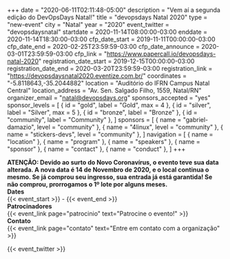 +++
date = "2020-06-11T02:11:48-05:00"
description = "Vem aí a segunda edição do DevOpsDays Natal!"
title = "devopsdays Natal 2020"
type = "new-event"
city = "Natal"
year = "2020"
event_twitter = "devopsdaysnatal"
startdate = 2020-11-14T08:00:00-03:00
enddate = 2020-11-14T18:30:00-03:00
cfp_date_start = 2019-11-11T00:00:00-03:00
cfp_date_end = 2020-02-25T23:59:59-03:00
cfp_date_announce = 2020-03-01T23:59:59-03:00
cfp_link = "https://www.papercall.io/devopsdays-natal-2020"
registration_date_start = 2019-12-15T00:00:00-03:00
registration_date_end = 2020-03-20T23:59:59-03:00
registration_link = "https://devopsdaysnatal2020.eventize.com.br/"
coordinates = "-5.8118643,-35.2044882"
location = "Auditório do IFRN Campus Natal Central"
location_address = "Av. Sen. Salgado Filho, 1559, Natal/RN"
organizer_email = "natal@devopsdays.org"
sponsors_accepted = "yes"
sponsor_levels = [
    { id = "gold", label = "Gold", max = 4 },
    { id = "silver", label = "Silver", max = 5 },
    { id = "bronze", label = "Bronze" },
    { id = "community", label = "Community" },
]
sponsors = [
    { name = "gabriel-damazio", level = "community" },
    { name = "4linux", level = "community" },
    { name = "stickers-devs", level = "community" },
]
navigation = [
    { name = "location" },
    { name = "program" },
    { name = "speakers" },
    { name = "sponsor" },
    { name = "contact" },
    { name = "conduct" },
]
+++
<div class = "row">
  <strong>ATENÇÃO: Devido ao surto do Novo Coronavírus, o evento teve sua data alterada. A nova data é 14 de Novembro de 2020, e o local continua o mesmo. Se já comprou seu ingresso, sua entrada já está garantida! Se não comprou, prorrogamos o 1º lote por alguns meses.</strong>
</div>

<div class = "row">
  <div class = "col-md-2">
    <strong>Dates</strong>
  </div>
  <div class = "col-md-8">
    {{< event_start >}} - {{< event_end >}}
  </div>
</div>

<!-- <div class = "row">
  <div class = "col-md-2">
    <strong>Location</strong>
  </div>
  <div class = "col-md-8">
    {{< event_location >}}
  </div>
</div> -->

<!-- <div class = "row">
  <div class = "col-md-2">
    <strong>Register</strong>
  </div>
  <div class = "col-md-8">
    {{< event_link page="registration" text="Register to attend the conference!" >}}
  </div>
</div> -->

<!-- <div class = "row">
  <div class = "col-md-2">
    <strong>Propose</strong>
  </div>
  <div class = "col-md-8">
    {{< event_link page="propose" text="Propose a talk!" >}}
  </div>
</div> -->

<!-- <div class = "row">
  <div class = "col-md-2">
    <strong>Program</strong>
  </div>
  <div class = "col-md-8">
    View the {{< event_link page="program" text="program." >}}
  </div>
</div> -->

<!-- <div class = "row">
  <div class = "col-md-2">
    <strong>Speakers</strong>
  </div>
  <div class = "col-md-8">
    Check out the {{< event_link page="speakers" text="speakers!" >}}
  </div>
</div> -->

<div class = "row">
  <div class = "col-md-2">
    <strong>Patrocinadores</strong>
  </div>
  <div class = "col-md-8">
    {{< event_link page="patrocinio" text="Patrocine o evento!" >}}
  </div>
</div>

<div class = "row">
  <div class = "col-md-2">
    <strong>Contato</strong>
  </div>
  <div class = "col-md-8">
    {{< event_link page="contato" text="Entre em contato com a organização" >}}
  </div>
</div>

{{< event_twitter >}}
